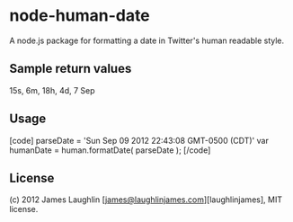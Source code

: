 # node-human-date

A node.js package for formatting a date in Twitter's human readable style.

## Sample return values

15s, 6m, 18h, 4d, 7 Sep


## Usage
[code]
parseDate = 'Sun Sep 09 2012 22:43:08 GMT-0500 (CDT)'
var humanDate = human.formatDate( parseDate );
[/code]

## License

(c) 2012 James Laughlin  [james@laughlinjames.com][laughlinjames], MIT license.

